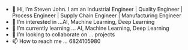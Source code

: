- 👋 Hi, I’m Steven John. I am an Industrial Engineer | Quality Engineer | Process Engineer | Supply Chain Engineer | Manufacturing Engineer
- 👀 I’m interested in ...AI, Machine Learning, Deep Learning
- 🌱 I’m currently learning ... AI, Machine Learning, Deep Learning
- 💞️ I’m looking to collaborate on ... projects
- 📫 How to reach me ... 6824105980

<!---
stevenjohn007/stevenjohn007 is a ✨ special ✨ repository because its `README.md` (this file) appears on your GitHub profile.
You can click the Preview link to take a look at your changes.
--->
